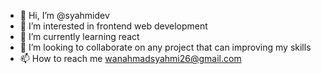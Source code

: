 - 👋 Hi, I’m @syahmidev
- 👀 I’m interested in frontend web development
- 🌱 I’m currently learning react 
- 💞️ I’m looking to collaborate on any project that can improving my skills
- 📫 How to reach me wanahmadsyahmi26@gmail.com

<!---
syahmidev/syahmidev is a ✨ special ✨ repository because its `README.md` (this file) appears on your GitHub profile.
You can click the Preview link to take a look at your changes.
--->
